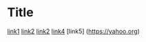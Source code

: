 # Title

[link1](https://google.com)
[link2](some-thing.html)
[link2](https://www.youtube.com/watch?v=k67e-Icw4ug&ab_channel=CS50)
[link4](many-things.html)
[link5] (https://yahoo.org)



